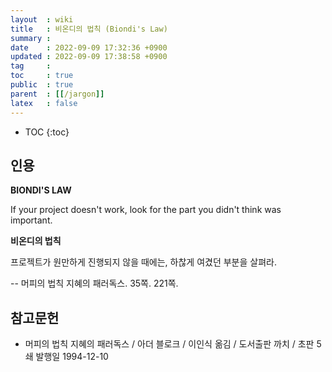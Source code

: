 ```yaml
---
layout  : wiki
title   : 비온디의 법칙 (Biondi's Law)
summary : 
date    : 2022-09-09 17:32:36 +0900
updated : 2022-09-09 17:38:58 +0900
tag     : 
toc     : true
public  : true
parent  : [[/jargon]]
latex   : false
---
```

* TOC
{:toc}

## 인용

>
**BIONDI'S LAW**
>
If your project doesn't work, look for the part you didn't think was important.
>
**비온디의 법칙**
>
프로젝트가 원만하게 진행되지 않을 때에는, 하찮게 여겼던 부분을 살펴라.
>
-- 머피의 법칙 지혜의 패러독스. 35쪽. 221쪽.


## 참고문헌

-  머피의 법칙 지혜의 패러독스 / 아더 블로크 / 이인식 옮김 / 도서출판 까치 / 초판 5쇄 발행일 1994-12-10

